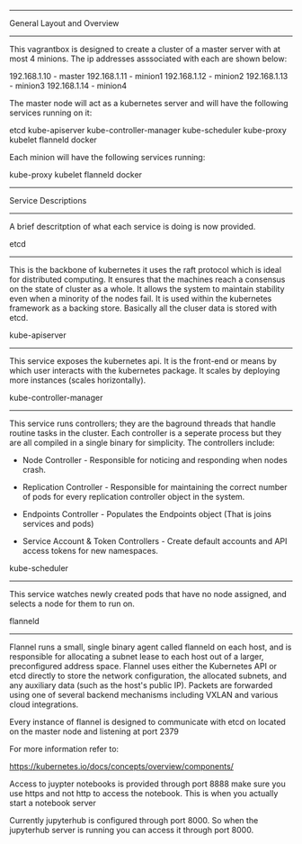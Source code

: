 ******************************************************************
General Layout and Overview
******************************************************************

This vagrantbox is designed to create a cluster of a master server 
with at most 4 minions. The ip addresses asssociated with each are 
shown below:

192.168.1.10 - master
192.168.1.11 - minion1
192.168.1.12 - minion2
192.168.1.13 - minion3
192.168.1.14 - minion4

The master node will act as a kubernetes server and will have the 
following services running on it:

etcd
kube-apiserver
kube-controller-manager
kube-scheduler
kube-proxy
kubelet
flanneld
docker

Each minion will have the following services running:

kube-proxy
kubelet
flanneld
docker

******************************************************************
Service Descriptions
******************************************************************

A brief descritption of what each service is doing is now provided. 

etcd
******************************************************************

This is the backbone of kubernetes it uses the raft protocol which
is ideal for distributed computing. It ensures that the machines 
reach a consensus on the state of cluster as a whole. It allows the
system to maintain stability even when a minority of the nodes fail.
It is used within the kubernetes framework as a backing store. 
Basically all the cluser data is stored with etcd. 

kube-apiserver
******************************************************************

This service exposes the kubernetes api. It is the front-end or means
by which user interacts with the kubernetes package. It scales by 
deploying more instances (scales horizontally).

kube-controller-manager
******************************************************************

This service runs controllers; they are the baground threads that 
handle routine tasks in the cluster. Each controller is a seperate 
process but they are all compiled in a single binary for 
simplicity. The controllers include:

 * Node Controller - Responsible for noticing and responding when
                     nodes crash.

 * Replication Controller - Responsible for maintaining the correct
                     number of pods for every replication
                     controller object in the system.

 * Endpoints Controller - Populates the Endpoints object (That is 
                     joins services and pods)

 * Service Account & Token Controllers - Create default accounts
                     and API access tokens for new namespaces. 

kube-scheduler
******************************************************************

This service watches newly created pods that have no node assigned,
and selects a node for them to run on. 

flanneld
******************************************************************

Flannel runs a small, single binary agent called flanneld on each 
host, and is responsible for allocating a subnet lease to each host 
out of a larger, preconfigured address space. Flannel uses either 
the Kubernetes API or etcd directly to store the network 
configuration, the allocated subnets, and any auxiliary data (such as 
the host's public IP). Packets are forwarded using one of several 
backend mechanisms including VXLAN and various cloud integrations.

Every instance of flannel is designed to communicate with etcd on located
on the master node and listening at port 2379

For more information refer to: 

https://kubernetes.io/docs/concepts/overview/components/

Access to juypter notebooks is provided through port 8888 make sure you use
https and not http to access the notebook. This is when you actually start a 
notebook server

Currently jupyterhub is configured through port 8000. So when the jupyterhub 
server is running you can access it through port 8000.  
